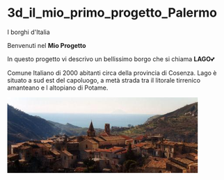 # 3d_il_mio_primo_progetto_Palermo #
I borghi d'Italia

Benvenuti nel **Mio Progetto**

In questo progetto vi descrivo un bellissimo borgo che si chiama **LAGO**:two_hearts:

Comune Italiano di 2000 abitanti circa della provincia di Cosenza.
Lago è situato a sud est del capoluogo, a metà strada tra il litorale tirrenico amanteano e l altopiano di Potame.

![lago](imgs/lago.jpg)


